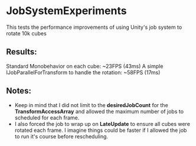 # JobSystemExperiments
This tests the performance improvements of using Unity's job system to rotate 10k cubes

## Results:
Standard Monobehavior on each cube: ~23FPS (43ms)
A simple IJobParallelForTransform to handle the rotation: ~58FPS (17ms)

## Notes:
- Keep in mind that I did not limit to the **desiredJobCount** for the **TransformAccessArray** and allowed the maximum number of jobs to scheduled for each frame. 
- I also forced the job to wrap up on **LateUpdate** to ensure all cubes were rotated each frame. I imagine things could be faster if I allowed the job to run it's course before rescheduling.
